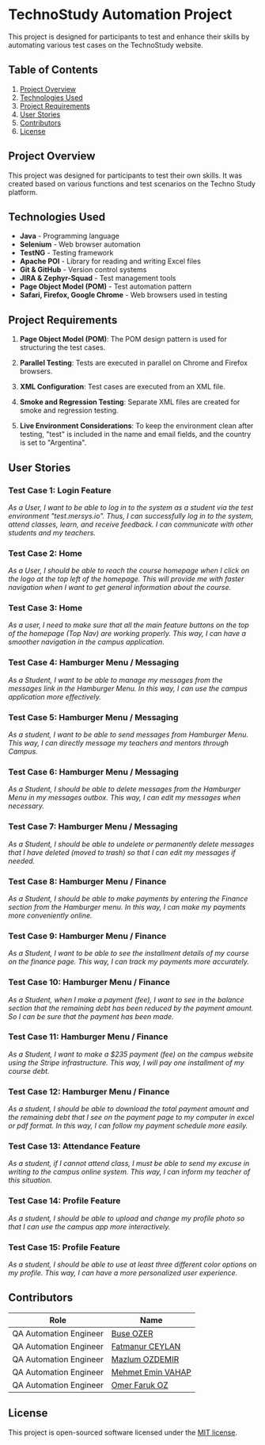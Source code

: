 # TechnoStudy Automation Project

This project is designed for participants to test and enhance their skills by automating various test cases on the TechnoStudy website.

## Table of Contents
1. [Project Overview](#project-overview)
2. [Technologies Used](#technologies-used)
3. [Project Requirements](#project-requirements)
4. [User Stories](#user-stories)
5. [Contributors](#contributors)
6. [License](#license)

## Project Overview
This project was designed for participants to test their own skills. It was created based on various functions and test scenarios on the Techno Study platform.

## Technologies Used
- **Java** - Programming language
- **Selenium** - Web browser automation
- **TestNG** - Testing framework
- **Apache POI** - Library for reading and writing Excel files
- **Git & GitHub** - Version control systems
- **JIRA & Zephyr-Squad** - Test management tools
- **Page Object Model (POM)** - Test automation pattern
- **Safari, Firefox, Google Chrome** - Web browsers used in testing

## Project Requirements
1. **Page Object Model (POM)**: The POM design pattern is used for structuring the test cases.

2. **Parallel Testing**: Tests are executed in parallel on Chrome and Firefox browsers.

3. **XML Configuration**: Test cases are executed from an XML file.

4. **Smoke and Regression Testing**: Separate XML files are created for smoke and regression testing.

5. **Live Environment Considerations**: To keep the environment clean after testing, "test" is included in the name and email fields, and the country is set to "Argentina".

## User Stories
### Test Case 1: Login Feature
*As a User, I want to be able to log in to the system as a student via the test environment "test.mersys.io". Thus, I can successfully log in to the system, attend classes, learn, and receive feedback. I can communicate with other students and my teachers.*


### Test Case 2: Home
*As a User, I should be able to reach the course homepage when I click on the logo at the top left of the homepage. This will provide me with faster navigation when I want to get general information about the course.*
### Test Case 3: Home
*As a user, I need to make sure that all the main feature buttons on the top of the homepage (Top Nav) are working properly. This way, I can have a smoother navigation in the campus application.*
### Test Case 4: Hamburger Menu / Messaging
*As a Student, I want to be able to manage my messages from the messages link in the Hamburger Menu. In this way, I can use the campus application more effectively.*
### Test Case 5: Hamburger Menu / Messaging
*As a student, I want to be able to send messages from Hamburger Menu. This way, I can directly message my teachers and mentors through Campus.*
### Test Case 6: Hamburger Menu / Messaging
*As a Student, I should be able to delete messages from the Hamburger Menu in my messages outbox. This way, I can edit my messages when necessary.*
### Test Case 7: Hamburger Menu / Messaging
*As a Student, I should be able to undelete or permanently delete messages that I have deleted (moved to trash) so that I can edit my messages if needed.*
### Test Case 8: Hamburger Menu / Finance
*As a Student, I should be able to make payments by entering the Finance section from the Hamburger menu. In this way, I can make my payments more conveniently online.*
### Test Case 9: Hamburger Menu / Finance
*As a Student, I want to be able to see the installment details of my course on the finance page. This way, I can track my payments more accurately.*
### Test Case 10: Hamburger Menu / Finance
*As a Student, when I make a payment (fee), I want to see in the balance section that the remaining debt has been reduced by the payment amount. So I can be sure that the payment has been made.*
### Test Case 11: Hamburger Menu / Finance
*As a Student, I want to make a $235 payment (fee) on the campus website using the Stripe infrastructure. This way, I will pay one installment of my course debt.*
### Test Case 12: Hamburger Menu / Finance
*As a student, I should be able to download the total payment amount and the remaining debt that I see on the payment page to my computer in excel or pdf format. In this way, I can follow my payment schedule more easily.*
### Test Case 13: Attendance Feature
*As a student, if I cannot attend class, I must be able to send my excuse in writing to the campus online system. This way, I can inform my teacher of this situation.*
### Test Case 14: Profile Feature
*As a student, I should be able to upload and change my profile photo so that I can use the campus app more interactively.*
### Test Case 15: Profile Feature
*As a student, I should be able to use at least three different color options on my profile. This way, I can have a more personalized user experience.*


## Contributors

| Role            | Name               |
|-----------------|--------------------|
| QA Automation Engineer          | [Buse OZER](https://github.com/acklnbuse)       |
| QA Automation Engineer          | [Fatmanur CEYLAN](https://github.com/fceylans)  |
| QA Automation Engineer          | [Mazlum OZDEMIR](https://github.com/mazlumoz)   |
| QA Automation Engineer          | [Mehmet Emin VAHAP](https://github.com/mmevaa)  |
| QA Automation Engineer          | [Omer Faruk OZ](https://github.com/omerfoz)     |

## License
This project is open-sourced software licensed under the [MIT license](https://opensource.org/licenses/MIT).



